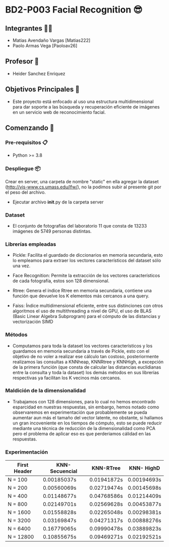 # BD2-P003 Facial Recognition 😎

## Integrantes 🙋‍♂️
- Matias Avendaño Vargas  [Matias222]
- Paolo Armas Vega [Paoloav26]

## Profesor 🦾
- Heider Sanchez Enriquez

## Objetivos Principales 🎯
- Este proyecto está enfocado al uso una estructura multidimensional para dar soporte a las búsqueda y 
recuperación eficiente de imágenes en un servicio web de reconocimiento facial.

## Comenzando 🚀
### Pre-requisitos 📋
- Python >= 3.8
### Despliegue 📦
 Crear en server, una carpeta de nombre "static" en ella agregar la dataset (http://vis-www.cs.umass.edu/lfw/), no la podimos subir al presente git por el peso del archivo. <br />
- Ejecutar archivo __init__.py de la carpeta server
### Dataset
- El conjunto de fotografías del laboratorio 11 que consta de 13233 imágenes de 5749 personas distintas.
### Librerías empleadas
- Pickle: Facilita el guardado de diccionarios en memoria secundaria, esto lo empleamos para extraer los vectores característicos del dataset sólo una vez. <br />

- Face Recognition: Permite la extracción de los vectores característicos de cada fotografía, estos son 128 dimensional. <br />

- Rtree: Genera el índice Rtree en memoria secundaria, contiene una función que devuelve los K elementos más cercanos a una query.  <br />

- Faiss: Índice multidimensional eficiente, entre sus distinciones con otros algoritmos el uso de multithreading a nivel de GPU, el uso de BLAS (Basic Linear Algebra Subprogram) para el cómputo de las distancias y vectorización SIMD 

### Métodos
- Computamos para toda la dataset los vectores característicos y los guardamos en memoria secundaria a través de Pickle, esto con el objetivo de no voler a realizar ese cálculo tan costoso, posteriormente realizamos las consultas a KNNheap, KNNRtree y KNNHigh, a excepción de la primera función (que consta de calcular las distancias euclidianas entre la consulta y toda la dataset) los demás métodos en sus librerías respectivas ya facilitan los K vecinos más cercanos.

### Maldición de la dimensionalidad
- Trabajamos con 128 dimensiones, para lo cual no hemos encontrado esparcidad en nuestras respuestas, sin embargo, hemos notado como observaremos en experimentación que probablemente se pueda aumentar aun más el tamaño del vector latente, no obstante, si hallamos un gran incoveniente en los tiempos de cómputo, esto se puede reducir mediante una técnica de reducción de la dimensionalidad como PCA pero el problema de aplicar eso es que perderiamos cálidad en las respuestas.

### Experimentación

<center>
 
| First Header  | KNN-Secuencial | KNN-RTree | KNN- HighD |
| ------------- | ------------- | ------------- | ------------- |
| N = 100       |      0.00185037s         |      0.01941872s         |     0.00194693s          |
| N = 200       |       0.00560069s        |         0.02719474s      |       0.00145698s        |
| N = 400       |        0.01148677s       |         0.04768586s      |       0.01214409s        |
| N = 800       |       0.02149701s        |        0.02569628s       |         0.00453877s      |
| N = 1600      |      0.01558828s         |         0.02265048s      |         0.00298381s      |
| N = 3200      |        0.03169847s       |      0.04271317s         |        0.00888276s       |
| N = 6400      |      0.16779065s         |         0.09990478s      |        0.03889823s       |
| N = 12800     |       0.10855675s        |         0.09469271s      |        0.02192521s       |
 
 </center>
